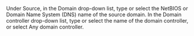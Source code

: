 <Token xmlns:xlink="http://www.w3.org/1999/xlink">Under <ui xmlns="http://ddue.schemas.microsoft.com/authoring/2003/5">Source</ui>, in the <ui xmlns="http://ddue.schemas.microsoft.com/authoring/2003/5">Domain</ui> drop-down list, type or select the NetBIOS or Domain Name System (DNS) name of the source domain. In the <ui xmlns="http://ddue.schemas.microsoft.com/authoring/2003/5">Domain controller</ui> drop-down list, type or select the name of the domain controller, or select <ui xmlns="http://ddue.schemas.microsoft.com/authoring/2003/5">Any domain controller</ui>.</Token>